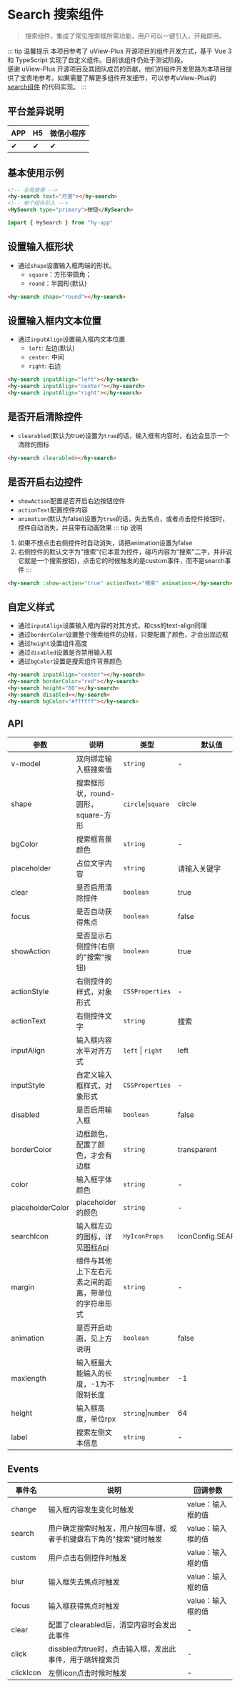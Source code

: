# Search 搜索组件
> 搜索组件，集成了常见搜索框所需功能，用户可以一键引入，开箱即用。

::: tip 温馨提示
本项目参考了 uView-Plus 开源项目的组件开发方式，基于 Vue 3 和 TypeScript 实现了自定义组件。目前该组件仍处于测试阶段。<br>
感谢 uView-Plus 开源项目及其团队成员的贡献，他们的组件开发思路为本项目提供了宝贵地参考。如果需要了解更多组件开发细节，可以参考uView-Plus的 [search组件](https://uiadmin.net/uview-plus/components/search.html) 的代码实现。
:::

## 平台差异说明

| APP | H5 | 微信小程序 |
|-----|----|-------|
| ✔   | ✔  | ✔     |

## 基本使用示例

```html
<!-- 全局使用 -->
<hy-search text="月落"></hy-search>
<!-- 单个组件引入 -->
<HySearch type="primary">按钮</HySearch>
```
```ts
import { HySearch } from "hy-app"
```

## 设置输入框形状
- 通过`shape`设置输入框两端的形状。
  - `square`：方形带圆角；
  - `round`：半圆形(默认)
```html
<hy-search shape="round"></hy-search>
```

## 设置输入框内文本位置
- 通过`inputAlign`设置输入框内文本位置
  - `left`: 左边(默认)
  - `center`: 中间
  - `right`: 右边
```html
<hy-search inputAlign="left"></hy-search>
<hy-search inputAlign="center"></hy-search>
<hy-search inputAlign="right"></hy-search>
```

## 是否开启清除控件
- `clearabled`(默认为true)设置为`true`的话，输入框有内容时，右边会显示一个清除的图标
```html
<hy-search clearabled></hy-search>
```

## 是否开启右边控件
- `showAction`配置是否开启右边按钮控件
- `actionText`配置控件内容
- `animation`(默认为false)设置为`true`的话，失去焦点，或者点击控件按钮时，控件自动消失，并且带有动画效果
::: tip 说明
1. 如果不想点击右侧控件时自动消失，请把animation设置为false
2. 右侧控件的默认文字为"搜索"(它本意为控件，碰巧内容为"搜索"二字，并非说它就是一个搜索按钮)，点击它的时候触发的是custom事件，而不是search事件
:::
```html
<hy-search :show-action="true" actionText="搜索" animation></hy-search>
```

## 自定义样式
- 通过`inputAlign`设置输入框内容的对其方式，和css的text-align同理
- 通过`borderColor`设置整个搜索组件的边框，只要配置了颜色，才会出现边框
- 通过`height`设置组件高度
- 通过`disabled`设置是否禁用输入框
- 通过`bgColor`设置是搜索组件背景颜色
```html
<hy-search inputAlign="center"></hy-search>
<hy-search borderColor="red"></hy-search>
<hy-search height="80"></hy-search>
<hy-search disabled></hy-search>
<hy-search bgColor="#ffffff"></hy-search>
```

## API

| 参数               | 说明                             | 类型                 | 默认值               |
|------------------|--------------------------------|--------------------|-------------------|
| v-model          | 双向绑定输入框搜索值                     | `string`           | -                 |
| shape            | 搜索框形状，round-圆形，square-方形       | `circle`\|`square` | circle            |
| bgColor          | 搜索框背景颜色	                       | `string`           | -                 |
| placeholder      | 占位文字内容	                        | `string`           | 请输入关键字            |
| clear            | 是否启用清除控件	                      | `boolean`          | true              |
| focus            | 是否自动获得焦点	                      | `boolean`          | false             |
| showAction       | 是否显示右侧控件(右侧的"搜索"按钮)	           | `boolean`          | true              |
| actionStyle      | 右侧控件的样式，对象形式	                  | `CSSProperties`    | -                 |
| actionText       | 右侧控件文字	                        | `string`           | 搜索                |
| inputAlign       | 输入框内容水平对齐方式	                   | `left` \| `right`  | left              |
| inputStyle       | 自定义输入框样式，对象形式                  | `CSSProperties`    | -                 |
| disabled         | 是否启用输入框                        | `boolean`          | false             |
| borderColor      | 边框颜色，配置了颜色，才会有边框               | `string`           | transparent       |
| color            | 输入框字体颜色                        | `string`           | -                 |
| placeholderColor | placeholder的颜色                 | `string`           | -                 |
| searchIcon       | 输入框左边的图标，详见[图标Api](./icon#api) | `HyIconProps`      | IconConfig.SEARCH |
| margin           | 组件与其他上下左右元素之间的距离，带单位的字符串形式     | `string`           | -                 |
| animation        | 是否开启动画，见上方说明                   | `boolean`          | false             |
| maxlength        | 输入框最大能输入的长度，-1为不限制长度           | `string`\|`number` | -1                |
| height           | 输入框高度，单位rpx                    | `string`\|`number` | 64                |
| label            | 搜索左侧文本信息                       | `string`           | -                 |

## Events

| 事件名       | 说明                                  | 回调参数        |
|-----------|-------------------------------------|-------------|
| change    | 输入框内容发生变化时触发                        | value：输入框的值 |
| search    | 用户确定搜索时触发，用户按回车键，或者手机键盘右下角的"搜索"键时触发 | value：输入框的值 |
| custom    | 用户点击右侧控件时触发                         | value：输入框的值 |
| blur      | 输入框失去焦点时触发                          | value：输入框的值 |
| focus     | 输入框获得焦点时触发                          | value：输入框的值 |
| clear     | 配置了clearabled后，清空内容时会发出此事件          | -           |
| click     | disabled为true时，点击输入框，发出此事件，用于跳转搜索页  | -           |
| clickIcon | 左侧icon点击时候时触发                       | -           |


<demo-model url="pages/components/search/search"></demo-model>
